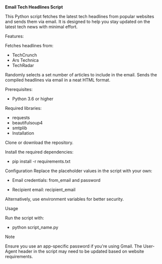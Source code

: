 **Email Tech Headlines Script**

This Python script fetches the latest tech headlines from popular websites and sends them via email. It is designed to help you stay updated on the latest tech news with minimal effort.

Features:

Fetches headlines from:
- TechCrunch
- Ars Technica
- TechRadar

Randomly selects a set number of articles to include in the email.
Sends the compiled headlines via email in a neat HTML format.

Prerequisites:
- Python 3.6 or higher

Required libraries:
- requests
- beautifulsoup4
- smtplib
- Installation

Clone or download the repository.

Install the required dependencies:
- pip install -r requirements.txt

Configuration
Replace the placeholder values in the script with your own:

- Email credentials: from_email and password

- Recipient email: recipient_email

Alternatively, use environment variables for better security.

Usage

Run the script with:

- python script_name.py

Note

Ensure you use an app-specific password if you're using Gmail.
The User-Agent header in the script may need to be updated based on website requirements.

